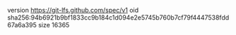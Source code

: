version https://git-lfs.github.com/spec/v1
oid sha256:94b6921b9bf1833cc9b184c1d094e2e5745b760b7cf79f4447538fdd67a6a395
size 16365
